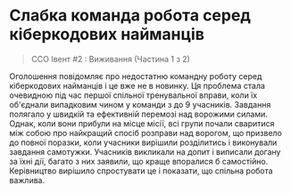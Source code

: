 # Слабка команда робота серед кіберкодових найманців
> CCO Івент #2 : Виживання (Частина 1 з 2)

Оголошення повідомляє про недостатню командну роботу серед кіберкодових найманців і це вже не в новинку. Ця проблема стала очевидною під час першої спільної тренувальної вправи, коли їх об'єднали випадковим чином у команди з до 9 учасників. Завдання полягало у швидкій та ефективній перемозі над ворожими силами. Однак, коли вони прибули на місце місії, всі групи почали сваритися між собою про найкращий спосіб розправи над ворогом, що призвело до повної поразки, коли учасники вирішили розділитись і виконували завдання самотужки. Учасників викликали на допит і виписали догану за їхні дії, багато з них заявили, що краще впоралися б самостійно. Керівництво вирішило спростувати це і показати, що спільна робота важлива.